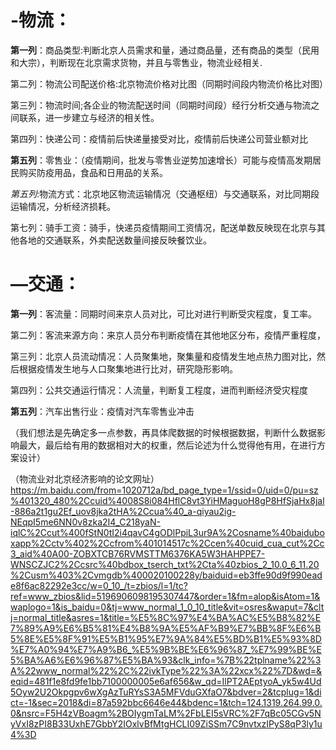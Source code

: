 # -物流：
__第一列__：商品类型:判断北京人员需求和量，通过商品量，还有商品的类型（民用和大宗），判断现在北京需求货物，并且与零售业，物流业经相关.

第二列：物流公司配送价格:北京物流价格对比图（同期时间段内物流价格比对图）

第三列：物流时间;各企业的物流配送时间（同期时间段）经行分析交通与物流之间联系，进一步建立与经济的相关性。

第四列：快递公司：疫情前后快递量接受对比，疫情前后快递公司营业额对比

__第五列__：零售业：（疫情期间，批发与零售业逆势加速增长）可能与疫情高发期居民购买防疫用品，食品和日用品的关系。

*第五列*:物流方式：北京地区物流运输情况（交通枢纽）与交通联系，对比同期段运输情况，分析经济损耗。

第七列：骑手工资：骑手，快递员疫情期间工资情况，配送单数反映现在北京与其他各地的交通联系，外卖配送数量间接反映餐饮业。

# —交通：
__第一列__：客流量：同期时间来京人员对比，可比对进行判断受灾程度，复工率。

第二列：客流来源方向：来京人员分布判断疫情在其他地区分布，疫情严重程度，

第三列：北京人员流动情况：人员聚集地，聚集量和疫情发生地点热力图对比，然后根据疫情发生地与人口聚集地进行比对，研究隐形影响。

第四列：公共交通运行情况：人流量，判断复工程度，进而判断经济受灾程度

__第五列__：汽车出售行业：疫情对汽车零售业冲击

（我们想法是先确定多一点参数，再具体爬数据的时候根据数据，判断什么数据影响最大，最后给有用的数据相对大的权重，然后论述为什么觉得他有用，在进行方案设计）

（物流业对北京经济影响的论文网址）https://m.baidu.com/from=1020712a/bd_page_type=1/ssid=0/uid=0/pu=sz%401320_480%2Ccuid%4008S8i084HflC8vt3YiHMaguoH8gP8HfSjaHx8jal-886a2t1gu2Ef_uov8jka2tHA%2Ccua%40_a-qiyau2ig-NEqpI5me6NN0v8zka2I4_C218yaN-iqlC%2Ccut%400fStN0tI2i4qavC4gODlPpiL3ur9A%2Cosname%40baiduboxapp%2Cctv%402%2Ccfrom%401014517c%2Ccen%40cuid_cua_cut%2Cc3_aid%40A00-ZOBXTCB76RVMSTTM6376KA5W3HAHPPE7-WNSCZJC2%2Ccsrc%40bdbox_tserch_txt%2Cta%40zbios_2_10.0_6_11.20%2Cusm%403%2Cvmgdb%400020100228y/baiduid=eb3ffe90d9f990eade8f6ac82292e3cc/w=0_10_/t=zbios/l=1/tc?ref=www_zbios&lid=5196906098195307447&order=1&fm=alop&isAtom=1&waplogo=1&is_baidu=0&tj=www_normal_1_0_10_title&vit=osres&waput=7&cltj=normal_title&asres=1&title=%E5%8C%97%E4%BA%AC%E5%B8%82%E7%89%A9%E6%B5%81%E4%B8%9A%E5%AF%B9%E7%BB%8F%E6%B5%8E%E5%8F%91%E5%B1%95%E7%9A%84%E5%BD%B1%E5%93%8D%E7%A0%94%E7%A9%B6_%E5%9B%BE%E6%96%87_%E7%99%BE%E5%BA%A6%E6%96%87%E5%BA%93&clk_info=%7B%22tplname%22%3A%22www_normal%22%2C%22ivkType%22%3A%22xcx%22%7D&wd=&eqid=481f1e8fd9fe1bb7100000005e6af656&w_qd=IlPT2AEptyoA_yk5w4Ud5Oyw2U2Okpgpv6wXgAzTuRYsS3A5MFVduGXfaO7&bdver=2&tcplug=1&dict=-1&sec=2018&di=87a592bbc6646e44&bdenc=1&tch=124.1319.264.99.0.0&nsrc=F5H4zVBoagm%2BOIygmTaLM%2FbLEI5sVRC%2F7qBc05CGv5NyVxI8zPI8B33UxhE7GbbY2IOxlvBfMtgHCLI09ZiSSm7C9nvtxzIPyS8qP3ly1u4%3D
